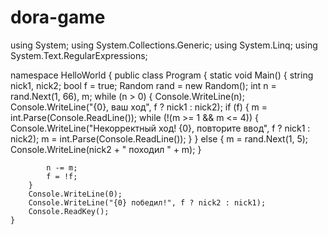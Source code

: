 # dora-game 
using System;
using System.Collections.Generic;
using System.Linq;
using System.Text.RegularExpressions;

namespace HelloWorld
{
	public class Program
	{
  static void Main()
    {
        string nick1, nick2;
        bool f = true;
        Random rand = new Random();
        int n = rand.Next(1, 66), m;
        while (n > 0)
        {
            Console.WriteLine(n);
            Console.WriteLine("{0}, ваш ход", f ? nick1 : nick2);
            if (f)
            {
                m = int.Parse(Console.ReadLine());
                while (!(m >= 1 && m <= 4))
                {
                    Console.WriteLine("Некорректный ход! {0}, повторите ввод", f ? nick1 : nick2);
                    m = int.Parse(Console.ReadLine());
                }
            }
            else
            {
                m = rand.Next(1, 5); 
                Console.WriteLine(nick2 + " походил " + m);
            }
 
            n -= m;
            f = !f;
        }
        Console.WriteLine(0);
        Console.WriteLine("{0} победил!", f ? nick2 : nick1);
        Console.ReadKey();
    }
